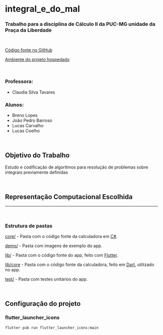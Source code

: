 # integral_e_do_mal

### Trabalho para a disciplina de Cálculo II da PUC-MG unidade da Praça da Liberdade

<br>

[Código fonte no GitHub](https://github.com/LucasVinicius314/integral-e-do-mal)

[Ambiente do projeto hospedado](https://integral-e-do-mal.herokuapp.com/)

<br>

### Professora:

* Claudia Silva Tavares

### Alunos:

* Breno Lopes
* João Pedro Barroso
* Lucas Carvalho
* Lucas Coelho

<br>

## Objetivo do Trabalho

Estudo e codificação de algoritmos para resolução de problemas sobre integrais previamente definidas

<br>

## Representação Computacional Escolhida

***

<br>

### Estrutura de pastas

[core/](/core/) - Pasta com o código fonte da calculadora em [C#](https://docs.microsoft.com/en-us/dotnet/csharp/).

[demo/](/demo/) - Pasta com imagens de exemplo do app.

[lib/](/lib/) - Pasta com o código fonte do app, feito com [Flutter](https://flutter.dev/).

[lib/core](/lib/core/) - Pasta com o código fonte da calculadora, feito em [Dart](https://dart.dev/), utilizado no app.

[test/](/test/) - Pasta com testes unitários do app.

<br>

## Configuração do projeto

### flutter_launcher_icons

```bash
flutter pub run flutter_launcher_icons:main
```
